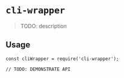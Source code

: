 # `cli-wrapper`

> TODO: description

## Usage

```
const cliWrapper = require('cli-wrapper');

// TODO: DEMONSTRATE API
```

